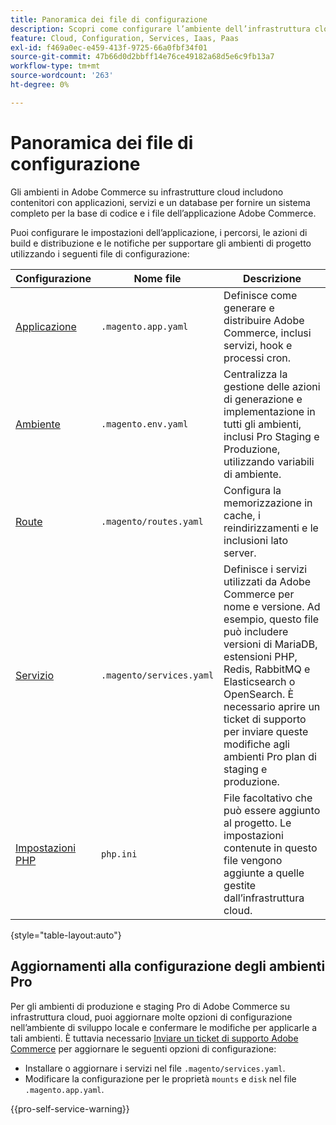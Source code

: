 ```yaml
---
title: Panoramica dei file di configurazione
description: Scopri come configurare l’ambiente dell’infrastruttura cloud per supportare l’implementazione e la gestione dello store Adobe Commerce personalizzato.
feature: Cloud, Configuration, Services, Iaas, Paas
exl-id: f469a0ec-e459-413f-9725-66a0fbf34f01
source-git-commit: 47b66d0d2bbff14e76ce49182a68d5e6c9fb13a7
workflow-type: tm+mt
source-wordcount: '263'
ht-degree: 0%

---
```


# Panoramica dei file di configurazione

Gli ambienti in Adobe Commerce su infrastrutture cloud includono contenitori con applicazioni, servizi e un database per fornire un sistema completo per la base di codice e i file dell’applicazione Adobe Commerce.

Puoi configurare le impostazioni dell’applicazione, i percorsi, le azioni di build e distribuzione e le notifiche per supportare gli ambienti di progetto utilizzando i seguenti file di configurazione:

| Configurazione | Nome file | Descrizione |
| ------------- | -------- | ----------- |
| [Applicazione](../application/configure-app-yaml.md) | `.magento.app.yaml` | Definisce come generare e distribuire Adobe Commerce, inclusi servizi, hook e processi cron. |
| [Ambiente](configure-env-yaml.md) | `.magento.env.yaml` | Centralizza la gestione delle azioni di generazione e implementazione in tutti gli ambienti, inclusi Pro Staging e Produzione, utilizzando variabili di ambiente. |
| [Route](../routes/routes-yaml.md) | `.magento/routes.yaml` | Configura la memorizzazione in cache, i reindirizzamenti e le inclusioni lato server. |
| [Servizio](../services/services-yaml.md) | `.magento/services.yaml` | Definisce i servizi utilizzati da Adobe Commerce per nome e versione. Ad esempio, questo file può includere versioni di MariaDB, estensioni PHP, Redis, RabbitMQ e Elasticsearch o OpenSearch. È necessario aprire un ticket di supporto per inviare queste modifiche agli ambienti Pro plan di staging e produzione. |
| [Impostazioni PHP](../application/php-settings.md#configure-php) | `php.ini` | File facoltativo che può essere aggiunto al progetto. Le impostazioni contenute in questo file vengono aggiunte a quelle gestite dall’infrastruttura cloud. |

{style="table-layout:auto"}

## Aggiornamenti alla configurazione degli ambienti Pro

Per gli ambienti di produzione e staging Pro di Adobe Commerce su infrastruttura cloud, puoi aggiornare molte opzioni di configurazione nell’ambiente di sviluppo locale e confermare le modifiche per applicarle a tali ambienti. È tuttavia necessario [Inviare un ticket di supporto Adobe Commerce](https://experienceleague.adobe.com/docs/commerce-knowledge-base/kb/help-center-guide/magento-help-center-user-guide.html#submit-ticket) per aggiornare le seguenti opzioni di configurazione:

- Installare o aggiornare i servizi nel file `.magento/services.yaml`.
- Modificare la configurazione per le proprietà `mounts` e `disk` nel file `.magento.app.yaml`.

{{pro-self-service-warning}}

